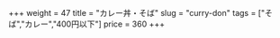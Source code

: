 +++
weight = 47
title  = "カレー丼・そば"
slug   = "curry-don"
tags   = ["そば","カレー","400円以下"]
price  = 360
+++

